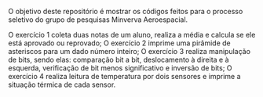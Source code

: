O objetivo deste repositório é mostrar os códigos feitos para o processo seletivo do grupo de pesquisas Minverva Aeroespacial.

O exercício 1 coleta duas notas de um aluno, realiza a média e calcula se ele está aprovado ou reprovado;
O exercício 2 imprime uma pirâmide de asteriscos para um dado número inteiro;
O exercício 3 realiza manipulação de bits, sendo elas: comparação bit a bit, deslocamento à direita e à esquerda, verificação de bit menos significativo e inversão de bits;
O exercício 4 realiza leitura de temperatura por dois sensores e imprime a situação térmica de cada sensor.
